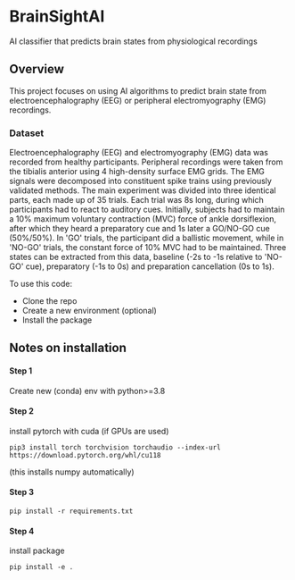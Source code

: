 # BrainSightAI
AI classifier that predicts brain states from physiological recordings

## Overview
This project focuses on using AI algorithms to predict brain state from electroencephalography (EEG) or peripheral electromyography (EMG) recordings.

### Dataset
Electroencephalography (EEG) and electromyography (EMG) data was recorded from healthy participants. Peripheral recordings were taken from the tibialis anterior using 4 high-density surface EMG grids.
The EMG signals were decomposed into constituent spike trains using previously validated methods.
The main experiment was divided into three identical parts, each made up of 35 trials. Each trial was 8s long, during which participants had to react to auditory cues. Initially, subjects had to maintain a 10% maximum voluntary contraction (MVC) force of ankle dorsiflexion, after which they heard a preparatory cue and 1s later a GO/NO-GO cue (50%/50%).
In 'GO' trials, the participant did a ballistic movement, while in 'NO-GO' trials, the constant force of 10% MVC had to be maintained. Three states can be extracted from this data, baseline (-2s to -1s relative to 'NO-GO' cue), preparatory (-1s to 0s) and preparation cancellation (0s to 1s).

To use this code:
- Clone the repo
- Create a new environment (optional)
- Install the package

## Notes on installation

#### Step 1
Create new (conda) env with python>=3.8

#### Step 2
install pytorch with cuda (if GPUs are used)

    pip3 install torch torchvision torchaudio --index-url https://download.pytorch.org/whl/cu118

(this installs numpy automatically)

#### Step 3
    pip install -r requirements.txt

#### Step 4
install package

    pip install -e .